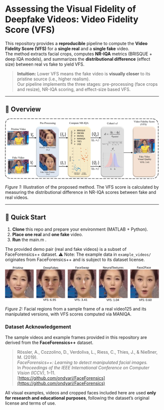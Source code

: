 # Assessing the Visual Fidelity of Deepfake Videos: Video Fidelity Score (VFS) 

This repository provides a **reproducible** pipeline to compute the **Video Fidelity Score (VFS)** for a **single real** and a **single fake** video.  
The method extracts facial crops, computes **NR-IQA** metrics (BRISQUE + deep IQA models), and summarizes the **distributional difference** (effect size) between real vs fake to yield VFS.

> **Intuition:** Lower VFS means the fake video is **visually closer** to its pristine source (i.e., higher realism).  
> Our pipeline implements the three stages: pre-processing (face crops and resize), NR-IQA scoring, and effect-size based VFS.

---
## 📌 Overview

![VFS pipeline](assets/Proposed_Diagram.png)

*Figure 1:* Illustration of the proposed method. The VFS score is calculated by measuring the distributional difference in NR-IQA scores between fake and real videos.

---

## 🚀 Quick Start

1. **Clone** this repo and prepare your environment (MATLAB + Python).  
2. **Place one real** and **one fake** video.  
3. **Run** the main.m .

The provided demo pair (real and fake videos) is a subset of FaceForensics++ dataset.
⚠️ Note: The example data in `example_videos/` originates from FaceForensics++ and is subject to its dataset license.


![VFS MANIQA of Video125](assets/video_125_maniqa_VFS.png)

*Figure 2:* Facial regions from a sample frame of a real video125 and its manipulated versions, with VFS scores computed via MANIQA.


### Dataset Acknowledgement

The sample videos and example frames provided in this repository are derived from the **FaceForensics++** dataset.

> Rössler, A., Cozzolino, D., Verdoliva, L., Riess, C., Thies, J., & Nießner, M. (2019).  
> *FaceForensics++: Learning to detect manipulated facial images.*  
> In *Proceedings of the IEEE International Conference on Computer Vision (ICCV)*, 1–11.  
> [https://github.com/ondyari/FaceForensics](https://github.com/ondyari/FaceForensics)

All visual examples, videos and cropped faces included here are used **only for research and educational purposes**, following the dataset’s original license and terms of use.

